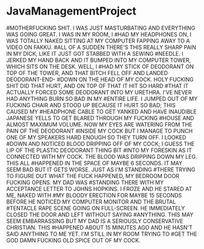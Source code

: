 # JavaManagementProject
#MOTHERFUCKING SHIT. I WAS JUST MASTURBATING AND EVERYTHING WAS GOING GREAT. I WAS IN MY ROOM, I 
#HAD MY HEADPHONES ON, I WAS TOTALLY NAKED SITTING AT MY COMPUTER FAPPING AWAY TO A VIDEO ON FAKKU. 
#ALL OF A SUDDEN THERE'S THIS REALLY SHARP PAIN IN MY DICK, LIKE IT JUST GOT STABBED WITH A SEWING 
#NEEDLE. I JERKED MY HAND BACK AND IT BUMPED INTO MY COMPUTER TOWER, WHICH SITS ON THE DESK. WELL, I 
#HAD MY STICK OF DEODORANT ON TOP OF THE TOWER, AND THAT BITCH FELL OFF AND LANDED DEODORANT-END-
#DOWN ON THE HEAD OF MY COCK. HOLY FUCKING SHIT DID THAT HURT, AND ON TOP OF THAT IT HIT SO HARD 
#THAT IT ACTUALLY FORCED SOME DEODORANT INTO MY URETHRA. I'VE NEVER HAD ANYTHING BURN SO BAD IN MY 
#ENTIRE LIFE. I JUMPED OUT OF MY FUCKING CHAIR AND STOOD UP BECAUSE IT HURT SO BAD; THIS CAUSED MY 
#HEADPHONE CABLE TO GET YANKED AND HAVE INAUDIBLE JAPANESE YELLS TO GET BLARED THROUGH MY FUCKING 
#HOUSE AND ALMOST MAXIMUM VOLUME. NOW MY EYES ARE WATERING FROM THE PAIN OF THE DEODORANT 
#INSIDE MY COCK BUT I MANAGE TO PUNCH ONE OF MY SPEAKERS HARD ENOUGH SO THEY TURN OFF. I LOOKED 
#DOWN AND NOTICED BLOOD DRIPPING OFF OF MY COCK; I GUESS THE LIP OF THE PLASTIC DEODORANT THING BIT 
#INTO MY FORESKIN AS IT CONNECTED WITH MY COCK. THE BLOOD WAS DRIPPING DOWN MY LEG. THIS ALL 
#HAPPENED IN THE SPACE OF MAYBE 6 SECONDS. IT MAY SEEM BAD BUT IT GETS WORSE. JUST AS I'M STANDING 
#THERE TRYING TO FIGURE OUT WHAT THE FUCK HAPPENED, MY BEDROOM DOOR FUCKING OPENS. MY DAD WAS 
#STANDING THERE WITH MY ACCEPTANCE LETTER TO JOHNS HOPKINS. I FROZE AND HE STARED AT ME, NAKED WITH 
#MY BLOODY ERECTION FOR MAYBE 15 SECONDS BEFORE HE NOTICED MY COMPUTER MONITOR AND THE BRUTAL 
#TENTACLE RAPE SCENE GOING ON FULL-SCREEN. HE IMMEDIATELY CLOSED THE DOOR AND LEFT WITHOUT SAYING 
#ANYTHING. THIS MAY SEEM EMBARRASSING BUT MY DAD IS A SERIOUSLY CONSERVATIVE CHRISTIAN. THIS 
#HAPPENED ABOUT 15 MINUTES AGO AND HE HASN'T SAID ANYTHING TO ME YET. I'M STILL IN MY ROOM TRYING TO 
#GET THE GOD DAMN FUCKING OLD SPICE OUT OF MY COCK.
#
#
#
#
